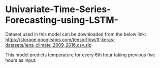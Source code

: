 # Univariate-Time-Series-Forecasting-using-LSTM-

Dataset used in this model can be downloaded from the below link:
https://storage.googleapis.com/tensorflow/tf-keras-datasets/jena_climate_2009_2016.csv.zip

This model predicts temperature for every 6th hour taking previous five hours as input.  
